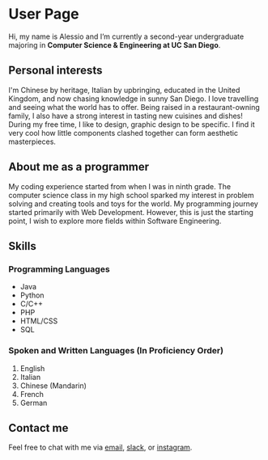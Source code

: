 # User Page
Hi, my name is Alessio and I’m currently a second-year undergraduate majoring in **Computer Science & Engineering at UC San Diego**. 

## Personal interests
I'm Chinese by heritage, Italian by upbringing, educated in the United Kingdom, and now chasing knowledge in sunny San Diego. I love travelling and seeing what the world has to offer. Being raised in a restaurant-owning family, I also have a strong interest in tasting new cuisines and dishes! During my free time, I like to design, graphic design to be specific. I find it very cool how little components clashed together can form aesthetic masterpieces. 

## About me as a programmer
My coding experience started from when I was in ninth grade. The computer science class in my high school sparked my interest in problem solving and creating tools and toys for the world. My programming journey started primarily with Web Development. However, this is just the starting point, I wish to explore more fields within Software Engineering. 

## Skills
### Programming Languages
- Java
- Python
- C/C++
- PHP
- HTML/CSS
- SQL
### Spoken and Written Languages (In Proficiency Order)
1. English
2. Italian
3. Chinese (Mandarin)
4. French
5. German

## Contact me
Feel free to chat with me via [email](emailto:alessio@ucsd.edu), [slack](https://cse110-sp2024.slack.com/team/U06SMEECRQ9), or [instagram](https://www.instagram.com/alessio.yu).